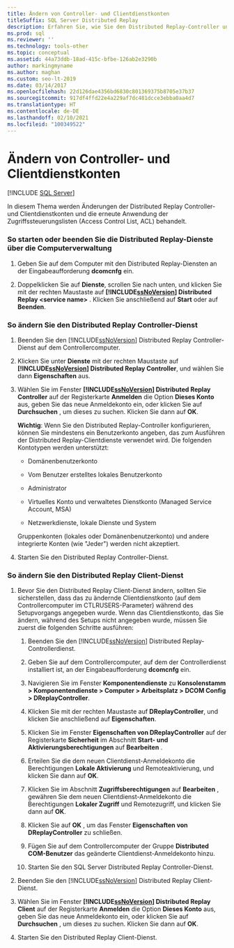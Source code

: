 ```yaml
---
title: Ändern von Controller- und Clientdienstkonten
titleSuffix: SQL Server Distributed Replay
description: Erfahren Sie, wie Sie den Distributed Replay-Controller und die Clientdienstkonten ändern und anschließend die Zugriffssteuerungslisten erneut anwenden.
ms.prod: sql
ms.reviewer: ''
ms.technology: tools-other
ms.topic: conceptual
ms.assetid: 44a73ddb-18ad-415c-bfbe-126ab2e3290b
author: markingmyname
ms.author: maghan
ms.custom: seo-lt-2019
ms.date: 03/14/2017
ms.openlocfilehash: 22d126dae4356bd6830c801369375b8705e37b37
ms.sourcegitcommit: 917df4ffd22e4a229af7dc481dcce3ebba0aa4d7
ms.translationtype: HT
ms.contentlocale: de-DE
ms.lasthandoff: 02/10/2021
ms.locfileid: "100349522"
---
```

# <a name="modify-the-controller-and-client-services-accounts"></a>Ändern von Controller- und Clientdienstkonten

 [!INCLUDE [SQL Server](../../includes/applies-to-version/sqlserver.md)]

In diesem Thema werden Änderungen der Distributed Replay Controller- und Clientdienstkonten und die erneute Anwendung der Zugriffssteuerungslisten (Access Control List, ACL) behandelt.  
  
### <a name="to-start-or-stop-the-distributed-replay-services-using-computer-management"></a>So starten oder beenden Sie die Distributed Replay-Dienste über die Computerverwaltung  
  
1.  Geben Sie auf dem Computer mit den Distributed Replay-Diensten an der Eingabeaufforderung **dcomcnfg** ein.  
  
2.  Doppelklicken Sie auf **Dienste**, scrollen Sie nach unten, und klicken Sie mit der rechten Maustaste auf **[!INCLUDE[ssNoVersion](../../includes/ssnoversion-md.md)] Distributed Replay \<service name>** . Klicken Sie anschließend auf **Start** oder auf **Beenden**.  
  
### <a name="to-modify-the-distributed-replay-controller-service"></a>So ändern Sie den Distributed Replay Controller-Dienst  
  
1.  Beenden Sie den [!INCLUDE[ssNoVersion](../../includes/ssnoversion-md.md)] Distributed Replay Controller-Dienst auf dem Controllercomputer.  
  
2.  Klicken Sie unter **Dienste** mit der rechten Maustaste auf **[!INCLUDE[ssNoVersion](../../includes/ssnoversion-md.md)] Distributed Replay Controller**, und wählen Sie dann **Eigenschaften** aus.  
  
3.  Wählen Sie im Fenster **[!INCLUDE[ssNoVersion](../../includes/ssnoversion-md.md)] Distributed Replay Controller** auf der Registerkarte **Anmelden** die Option **Dieses Konto** aus, geben Sie das neue Anmeldekonto ein, oder klicken Sie auf **Durchsuchen** , um dieses zu suchen. Klicken Sie dann auf **OK**.  
  
     **Wichtig**: Wenn Sie den Distributed Replay-Controller konfigurieren, können Sie mindestens ein Benutzerkonto angeben, das zum Ausführen der Distributed Replay-Clientdienste verwendet wird. Die folgenden Kontotypen werden unterstützt:  
  
    -   Domänenbenutzerkonto  
  
    -   Vom Benutzer erstelltes lokales Benutzerkonto  
  
    -   Administrator  
  
    -   Virtuelles Konto und verwaltetes Dienstkonto (Managed Service Account, MSA)  
  
    -   Netzwerkdienste, lokale Dienste und System  
  
     Gruppenkonten (lokales oder Domänenbenutzerkonto) und andere integrierte Konten (wie "Jeder") werden nicht akzeptiert.  
  
4.  Starten Sie den Distributed Replay Controller-Dienst.  
  
### <a name="to-modify-the-distributed-replay-client-service"></a>So ändern Sie den Distributed Replay Client-Dienst  
  
1.  Bevor Sie den Distributed Replay Client-Dienst ändern, sollten Sie sicherstellen, dass das zu ändernde Clientdienstkonto (auf dem Controllercomputer im CTLRUSERS-Parameter) während des Setupvorgangs angegeben wurde. Wenn das Clientdienstkonto, das Sie ändern, während des Setups nicht angegeben wurde, müssen Sie zuerst die folgenden Schritte ausführen:  
  
    1.  Beenden Sie den [!INCLUDE[ssNoVersion](../../includes/ssnoversion-md.md)] Distributed Replay-Controllerdienst.  
  
    2.  Geben Sie auf dem Controllercomputer, auf dem der Controllerdienst installiert ist, an der Eingabeaufforderung **dcomcnfg** ein.  
  
    3.  Navigieren Sie im Fenster **Komponentendienste** zu **Konsolenstamm > Komponentendienste > Computer > Arbeitsplatz > DCOM Config > DReplayController**.  
  
    4.  Klicken Sie mit der rechten Maustaste auf **DReplayController**, und klicken Sie anschließend auf **Eigenschaften**.  
  
    5.  Klicken Sie im Fenster **Eigenschaften von DReplayController** auf der Registerkarte **Sicherheit** im Abschnitt **Start- und Aktivierungsberechtigungen** auf **Bearbeiten** .  
  
    6.  Erteilen Sie die dem neuen Clientdienst-Anmeldekonto die Berechtigungen **Lokale Aktivierung** und Remoteaktivierung, und klicken Sie dann auf **OK**.  
  
    7.  Klicken Sie im Abschnitt **Zugriffsberechtigungen** auf **Bearbeiten** , gewähren Sie dem neuen Clientdienst-Anmeldekonto die Berechtigungen **Lokaler Zugriff** und Remotezugriff, und klicken Sie dann auf **OK**.  
  
    8.  Klicken Sie auf **OK** , um das Fenster **Eigenschaften von DReplayController** zu schließen.  
  
    9. Fügen Sie auf dem Controllercomputer der Gruppe **Distributed COM-Benutzer** das geänderte Clientdienst-Anmeldekonto hinzu.  
  
    10. Starten Sie den SQL Server Distributed Replay Controller-Dienst.  
  
2.  Beenden Sie den [!INCLUDE[ssNoVersion](../../includes/ssnoversion-md.md)] Distributed Replay Client-Dienst.  
  
3.  Wählen Sie im Fenster **[!INCLUDE[ssNoVersion](../../includes/ssnoversion-md.md)] Distributed Replay Client** auf der Registerkarte **Anmelden** die Option **Dieses Konto** aus, geben Sie das neue Anmeldekonto ein, oder klicken Sie auf **Durchsuchen** , um dieses zu suchen. Klicken Sie dann auf **OK**.  
  
4.  Starten Sie den Distributed Replay Client-Dienst.  
  
  
